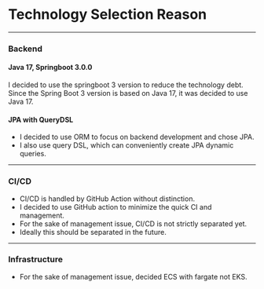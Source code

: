 # Technology Selection Reason
---

### Backend

#### Java 17, Springboot 3.0.0

I decided to use the springboot 3 version to reduce the technology debt. Since the Spring Boot 3 version is based on
Java 17, it was decided to use Java 17.

#### JPA with QueryDSL

- I decided to use ORM to focus on backend development and chose JPA.
- I also use query DSL, which can conveniently create JPA dynamic queries.

---

### CI/CD

- CI/CD is handled by GitHub Action without distinction.
- I decided to use GitHub action to minimize the quick CI and management.
- For the sake of management issue, CI/CD is not strictly separated yet.
- Ideally this should be separated in the future.

---

### Infrastructure

- For the sake of management issue, decided ECS with fargate not EKS.